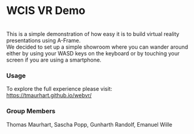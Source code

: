 # WCIS VR Demo

<br>This is a simple demonstration of how easy it is to build virtual reality presentations using A-Frame.</b>
<br>We decided to set up a simple showroom where you can wander around either by using your WASD keys on the keyboard or by touching your screen if you are using a smartphone.</br>

### Usage

To explore the full experience please visit: <a href="https://tmaurhart.github.io/webvr/" title="WebVR Expericence" target="_blank">https://tmaurhart.github.io/webvr/</a>

### Group Members

Thomas Maurhart, Sascha Popp, Gunharth Randolf, Emanuel Wille
